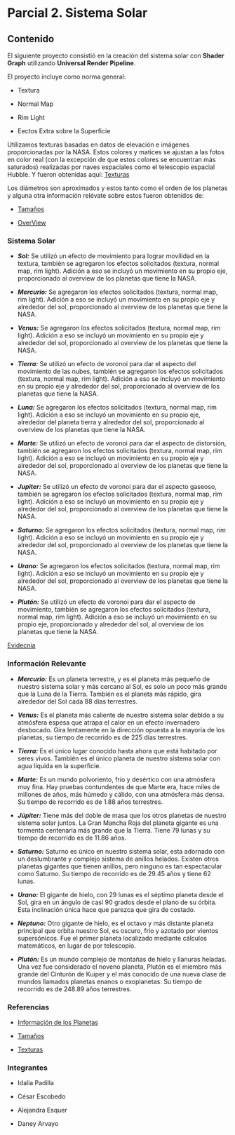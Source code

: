 # Parcial 2. Sistema Solar 

## Contenido 

El siguiente proyecto consistió en la creación del sistema solar con __Shader Graph__ utilizando __Universal Render Pipeline__. 

El proyecto incluye como norma general:

- Textura   

- Normal Map  

- Rim Light   

- Eectos Extra sobre la Superficie

Utilizamos texturas basadas en datos de elevación e imágenes proporcionadas por la NASA. Estos colores y matices se ajustan a las fotos en color real (con la excepción de que estos colores se encuentran más saturados) realizadas por naves espaciales como el telescopio espacial Hubble. Y fueron obtenidas aquí: [Texturas](https://www.solarsystemscope.com/textures/) 

Los diámetros son aproximados y estos tanto como el orden de los planetas y alguna otra información relévate sobre estos fueron obtenidos de:   

- [Tamaños](https://solarsystem.nasa.gov/resources/686/solar-system-sizes/) 

- [OverView](https://solarsystem.nasa.gov/planets/overview/) 

### Sistema Solar 

- ___Sol:___ Se utilizó un efecto de movimiento para lograr movilidad en la textura, también se agregaron los efectos solicitados (textura, normal map, rim light). Adición a eso se incluyó un movimiento en su propio eje, proporcionado al overview de los planetas que tiene la NASA. 

- ___Mercurio:___ Se agregaron los efectos solicitados (textura, normal map, rim light). Adición a eso se incluyó un movimiento en su propio eje y alrededor del sol, proporcionado al overview de los planetas que tiene la NASA.

- ___Venus:___ Se agregaron los efectos solicitados (textura, normal map, rim light). Adición a eso se incluyó un movimiento en su propio eje y alrededor del sol, proporcionado al overview de los planetas que tiene la NASA.

- ___Tierra:___ Se utilizó un efecto de voronoi para dar el aspecto del movimiento de las nubes, también se agregaron los efectos solicitados (textura, normal map, rim light). Adición a eso se incluyó un movimiento en su propio eje y alrededor del sol, proporcionado al overview de los planetas que tiene la NASA.

- ___Luna:___ Se agregaron los efectos solicitados (textura, normal map, rim light). Adición a eso se incluyó un movimiento en su propio eje, alrededor del planeta tierra y alrededor del sol, proporcionado al overview de los planetas que tiene la NASA. 

- ___Marte:___ Se utilizó un efecto de voronoi para dar el aspecto de distorsión, también se agregaron los efectos solicitados (textura, normal map, rim light). Adición a eso se incluyó un movimiento en su propio eje y alrededor del sol, proporcionado al overview de los planetas que tiene la NASA. 

- ___Jupiter:___ Se utilizó un efecto de voronoi para dar el aspecto gaseoso, también se agregaron los efectos solicitados (textura, normal map, rim light). Adición a eso se incluyó un movimiento en su propio eje y alrededor del sol, proporcionado al overview de los planetas que tiene la NASA. 

- ___Saturno:___ Se agregaron los efectos solicitados (textura, normal map, rim light). Adición a eso se incluyó un movimiento en su propio eje y alrededor del sol, proporcionado al overview de los planetas que tiene la NASA. 

- ___Urano:___ Se agregaron los efectos solicitados (textura, normal map, rim light). Adición a eso se incluyó un movimiento en su propio eje y alrededor del sol, proporcionado al overview de los planetas que tiene la NASA. 

- ___Plutón:___ Se utilizó un efecto de voronoi para dar el aspecto de movimiento, también se agregaron los efectos solicitados (textura, normal map, rim light). Adición a eso se incluyó un movimiento en su propio eje, proporcionado y alrededor del sol, al overview de los planetas que tiene la NASA. 

[Evidecnia](https://solarsystem.nasa.gov/planets/overview/) 

### Información Relevante 

- ___Mercurio:___ Es un planeta terrestre, y es el planeta más pequeño de nuestro sistema solar y más cercano al Sol, es solo un poco más grande que la Luna de la Tierra. También es el planeta más rápido, gira alrededor del Sol cada 88 días terrestres.  

- ___Venus:___ Es el planeta más caliente de nuestro sistema solar debido a su atmósfera espesa que atrapa el calor en un efecto invernadero desbocado. Gira lentamente en la dirección opuesta a la mayoría de los planetas, su tiempo de recorrido es de 225 días terrestres.   

- ___Tierra:___ Es el único lugar conocido hasta ahora que está habitado por seres vivos. También es el único planeta de nuestro sistema solar con agua líquida en la superficie. 

- ___Marte:___ Es un mundo polvoriento, frío y desértico con una atmósfera muy fina. Hay pruebas contundentes de que Marte era, hace miles de millones de años, más húmedo y cálido, con una atmósfera más densa. Su tiempo de recorrido es de 1.88 años terrestres. 

- ___Júpiter:___ Tiene más del doble de masa que los otros planetas de nuestro sistema solar juntos. La Gran Mancha Roja del planeta gigante es una tormenta centenaria más grande que la Tierra. Tiene 79 lunas y su tiempo de recorrido es de 11.86 años.

- ___Saturno:___ Saturno es único en nuestro sistema solar, esta adornado con un deslumbrante y complejo sistema de anillos helados. Existen otros planetas gigantes que tienen anillos, pero ninguno es tan espectacular como Saturno. Su tiempo de recorrido es de 29.45 años y tiene 62 lunas.

- ___Urano:___ El gigante de hielo, con 29 lunas es el séptimo planeta desde el Sol, gira en un ángulo de casi 90 grados desde el plano de su órbita. Esta inclinación única hace que parezca que gira de costado.

- ___Neptuno:___ Otro gigante de hielo, es el octavo y más distante planeta principal que orbita nuestro Sol, es oscuro, frío y azotado por vientos supersónicos. Fue el primer planeta localizado mediante cálculos matemáticos, en lugar de por telescopio.

- ___Plutón:___ Es un mundo complejo de montañas de hielo y llanuras heladas. Una vez fue considerado el noveno planeta, Plutón es el miembro más grande del Cinturón de Kuiper y el más conocido de una nueva clase de mundos llamados planetas enanos o exoplanetas. Su tiempo de recorrido es de 248.89 años terrestres.

### Referencias

- [Información de los Planetas](https://solarsystem.nasa.gov/planets/overview/)

- [Tamaños](https://solarsystem.nasa.gov/resources/686/solar-system-sizes/)

- [Texturas](https://www.solarsystemscope.com/textures/) 

### Integrantes 

- Idalia Padilla 

- César Escobedo 

- Alejandra Esquer 

- Daney Arvayo
